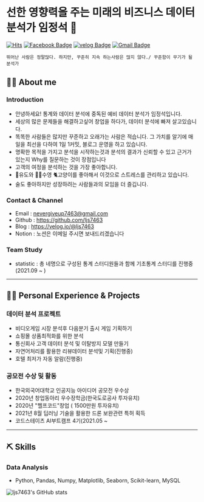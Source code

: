 # 선한 영향력을 주는 미래의 비즈니스 데이터 분석가 임정석 👋
[![Hits](https://hits.seeyoufarm.com/api/count/incr/badge.svg?url=https%3A%2F%2Fgithub.com%2Fljs7463&count_bg=%23DD727D&title_bg=%23CD3939&icon=&icon_color=%23CF9494&title=visit&edge_flat=false)](https://hits.seeyoufarm.com) [![Facebook Badge](https://img.shields.io/badge/-Facebook-1877f2?logo=facebook&logoColor=white&link={https://www.facebook.com/profile.php?id=100003668046363})]({https://www.facebook.com/profile.php?id=100003668046363})  [![velog Badge](http://img.shields.io/badge/-Study%20blog-black?style=flat-square&logo=velog.io&link=https://velog.io/@ljs7463)](https://velog.io/@ljs7463) [![Gmail Badge](https://img.shields.io/badge/Gmail-D14836?style=flat&logo=Gmail&logoColor=white)](mailto:nevergiveup7463@gmail.com)
```
뛰어난 사람은 정말많다. 하지만, 꾸준히 지속 하는사람은 많지 않다./ 꾸준함이 무기가 될 분석가
```

## 💁‍♂️ About me
### Introduction 
- 안녕하세요! 통계와 데이터 분석에 중독된 예비 데이터 분석가 임정석입니다.
- 세상의 많은 문제들을 해결하고싶어 창업을 하다가, 데이터 분석에 빠져 살고있습니다.
- 똑똑한 사람들은 많지만 꾸준하고 오래가는 사람은 적습니다. 그 가치를 알기에 매일을 최선을 다하여 1일 1커밋, 블로그 운영을 하고 있습니다.
- 명확한 목적을 가지고 분석을 시작하는것과  분석의 결과가 신뢰할 수 있고 근거가 있는지 Why를 질문하는 것이 장점입니다
- 고객의 여정을 분석하는 것을 가장 좋아합니다.
- 🥋유도와 🏊‍♂️수영 🐈고양이를 좋아해서 이것으로 스트레스를 관리하고 있습니다.
- 술도 좋아하지만 성장하려는 사람들과의 모임을 더 즐깁니다.

### Contact & Channel
 - Email : nevergiveup7463@gmail.com 
 - Github : https://github.com/ljs7463
 - Blog : https://velog.io/@ljs7463
 - Notion : 노션은 이메일 주시면 보내드리겠습니다

### Team Study
- statistic : 총 네명으로 구성된 통계 스터디원들과 함께 기초통계 스터디를 진행중(2021.09 ~ )

---

## 🚴‍♂️ Personal Experience & Projects
### 데이터 분석 프로젝트
- 비디오게임 시장 분석후 다음분기 출시 게임 기획하기
- 쇼핑몰 상품최적화를 위한 분석 
- 통신회사 고객 데이터 분석 및 이탈방지 모델 만들기
- 자연어처리를 활용한 리뷰데이터 분석및 기획(진행중)
- 호텔 최저가 자동 알람(진행중)

### 공모전 수상 및 활동
- 한국외국어대학교 인공지능 아이디어 공모전 우수상
- 2020년 창업동아리 우수장학금(한국도로공사 투자유치)
- 2020년 "헬프코드"창업 ( 1500만원 투자유치)
- 2021년 8월 딥러닝 기술을 활용한 드론 보완관련 특허 획득
- 코드스테이츠 AI부트캠프 4기(2021.05 ~

---

## ⛏ Skills
### Data Analysis
- Python, Pandas, Numpy, Matplotlib, Seaborn, Scikit-learn, MySQL











![ljs7463's GitHub stats](https://github-readme-stats.vercel.app/api?username=ljs7463&show_icons=true&theme=radical)

